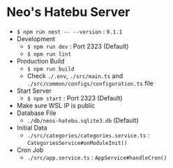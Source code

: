 # Neo's Hatebu Server

- `$ npm run nest -- --version` : `9.1.1`
- Development
    - `$ npm run dev` : Port 2323 (Default)
    - `$ npm run lint`
- Production Build
    - `$ npm run build`
    - Check `./.env`, `./src/main.ts` and `./src/common/configs/configuration.ts` file
- Start Server
    - `$ npm start` : Port 2323 (Default)
- Make sure WSL IP is public
- Database File
    - `./db/neos-hatebu.sqlite3.db` (Default)
- Initial Data
    - `./src/categories/categories.service.ts` : `CategoriesService#onModuleInit()`
- Cron Job
    - `./src/app.service.ts` : `AppService#handleCron()`
